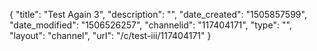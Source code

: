 {
    "title": "Test Again 3",
    "description": "",
    "date_created": "1505857599",
    "date_modified": "1506526257",
    "channelid": "117404171",
    "type": "",
    "layout": "channel",
    "url": "\/c\/test-iii\/117404171"
}